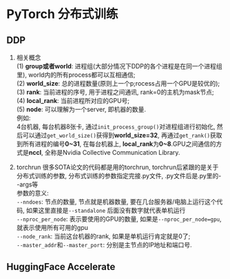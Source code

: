 # PyTorch 分布式训练

## DDP

1. 相关概念  
(1) **group或者world**: 进程组(大部分情况下DDP的各个进程是在同一个进程组里), world内的所有process都可以互相通信;  
(2) **world_size**: 总的进程数量(原则上一个p;rocess占用一个GPU是较优的);  
(3) **rank**: 当前进程的序号, 用于进程之间通讯, rank=0的主机为mask节点;  
(4) **local_rank**: 当前进程所对应的GPU号;  
(5) **node**: 可以理解为一个server, 即机器的数量.  
例如:  
4台机器, 每台机器8张卡, 通过`init_process_group()`对进程组进行初始化, 然后可以通过`get_world_size()`获得到**world_size=32**, 再通过`get_rank()`获取到所有进程的编号**0~31**, 在每台机器上, **local_rank**为**0~8**.GPU之间通信的方式是**nccl**, 全称是Nvidia Collective Communication Library.  

2. torchrun
很多SOTA论文的代码都是用的torchrun, torchrun后紧跟的是关于分布式训练的参数, 分布式训练的参数指定完接.py文件, .py文件后是.py里的--args等  
参数的意义:  
`--nndoes`: 节点的数量, 节点就是机器数量, 要在几台服务器/电脑上运行这个代码, 如果这里直接是`--standalone` 后面没有数字就代表单机运行  
`--nproc_per_node`: 表示要使用的GPU的数量, 如果是`--nproc_per_node=gpu`, 就表示使用所有可用的gpu  
`--node_rank`: 当前这台机器的rank, 如果是单机运行肯定就是0了;  
`--master_addr`和`--master_port`: 分别是主节点的IP地址和端口号.

## HuggingFace Accelerate




